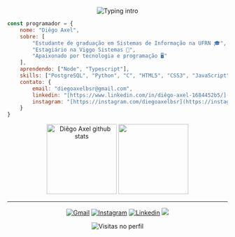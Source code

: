 <p align="center">
  <img
    src="https://readme-typing-svg.demolab.com?font=Fira+Code&size=28&duration=2500&pause=900&color=A599E9&center=true&vCenter=true&width=700&height=60&lines=Seja%20bem-vindo!%20Sou%20Diego%20%F0%9F%91%8B"
    alt="Typing intro"
  />
</p>


```javascript
const programador = {
    nome: "Diêgo Axel",
    sobre: [
        "Estudante de graduação em Sistemas de Informação na UFRN 🎓",
        "Estagiário na Viggo Sistemas 👾",
        "Apaixonado por tecnologia e programação 🖥️"
    ],
    aprendendo: ["Node", "Typescript"],
    skills: ["PostgreSQL", "Python", "C", "HTML5", "CSS3", "JavaScript"],
    contato: {
        email: "diegoaxelbsr@gmail.com",
        linkedin: "[https://www.linkedin.com/in/diêgo-axel-1684452b5/](https://www.linkedin.com/in/diêgo-axel-1684452b5/)",
        instagram: "[https://instagram.com/diegoaxelbsr](https://instagram.com/diegoaxelbsr)"
    }
}
```
<div align="center"> 
  <img height="160em" src="https://github-readme-stats.vercel.app/api?username=Diego-Axel&show_icons=true&theme=tokyonight" alt="Diêgo Axel github stats" /> 
  <img height="160em" src="https://github-readme-stats.vercel.app/api/top-langs/?username=Diego-Axel&layout=compact&langs_count=16&theme=tokyonight"/>

___
[![Gmail](https://img.shields.io/badge/Gmail-D14836?style=for-the-badge&logo=gmail&logoColor=white)](mailto:diegoaxelbsr@gmail.com?!&&p=4740667362060c04JmltdHM9MTcwMTY0ODAwMCZpZ3VpZD0zM2Y4NTM4Ni0yMDEwLTZhOTEtMzQ3Yi00MDU0MjFjNjZiZTcmaW5zaWQ9NTE5Ng&ptn=3&ver=2&hsh=3&fclid=33f85386-2010-6a91-347b-405421c66be7&psq=gmail&u=a1aHR0cDovL21haWwuZ29vZ2xlLmNvbS9tYWlsP2hsPXB0LUJS&ntb=1)
[![Instagram](https://img.shields.io/badge/Instagram-E4405F?style=for-the-badge&logo=instagram&logoColor=white)](https://instagram.com/diegoaxelbsr)
[![Linkedin](https://img.shields.io/badge/LinkedIn-0077B5?style=for-the-badge&logo=linkedin&logoColor=white)](https://www.linkedin.com/in/di%C3%AAgo-axel-1684452b5/)
<a href= "https://profile.codersrank.io/user/diego-axel" target="_blank">
<img src="https://img.shields.io/static/v1?style=for-the-badge&message=CodersRank&color=67A4AC&logo=CodersRank&logoColor=FFFFFF&label=">
</a>

![Visitas no perfil](https://komarev.com/ghpvc/?username=Diego-Axel&color=red&style=for-the-badge&label=visitas+do+perfil)
